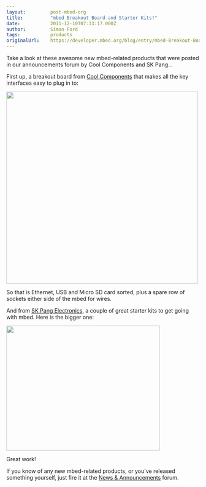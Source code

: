 ```yaml
---
layout:         post-mbed-org
title:          "mbed Breakout Board and Starter Kits!"
date:           2011-12-10T07:33:17.000Z
author:         Simon Ford
tags:           products
originalUrl:    https://developer.mbed.org/blog/entry/mbed-Breakout-Board-and-Starter-Kits1/
---
```


<p>Take a look at these awesome new mbed-related products that were posted
  in our announcements forum by Cool Components and SK Pang...</p>
<p>First up, a breakout board from <a href="http://www.coolcomponents.co.uk/catalog/">Cool Components</a> that
  makes all the key interfaces easy to plug in to:</p>
<p><a href="http://www.coolcomponents.co.uk/catalog/product_info.php?products_id=528"><img alt="" height="500" src="http://www.coolcomponents.co.uk/catalog/images/mbedworkshop.jpg" width="500"></a>
</p>
<p>So that is Ethernet, USB and Micro SD card sorted, plus a spare row of
  sockets either side of the mbed for wires.</p>
<p>And from <a href="http://www.skpang.co.uk/">SK Pang Electronics</a>, a
  couple of great starter kits to get going with mbed. Here is the bigger
  one:</p>
<p><a href="http://www.skpang.co.uk/catalog/product_info.php?cPath=74_185_197&amp;products_id=717"><img alt="" height="325" src="http://www.skpang.co.uk/catalog/images/mbed/mbed-kit-B2.jpg" width="400"></a>
</p>
<p>Great work!</p>
<p>If you know of any new mbed-related products, or you&apos;ve released
  something yourself, just fire it at the <a href="http://mbed.org/forum/news-announcements">News &amp; Announcements</a> forum.</p>
